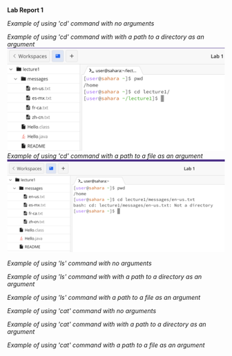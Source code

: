 **Lab Report 1**

*Example of using 'cd' command with no arguments*

*Example of using 'cd' command with with a path to a directory as an argument*
![Image](cd_path_to_directory.png)
*Example of using 'cd' command with a path to a file as an argument*
![Image](cd_path_to_file.png)

*Example of using 'ls' command with no arguments*

*Example of using 'ls' command with with a path to a directory as an argument*

*Example of using 'ls' command with a path to a file as an argument*

*Example of using 'cat' command with no arguments*

*Example of using 'cat' command with with a path to a directory as an argument*

*Example of using 'cat' command with a path to a file as an argument*
